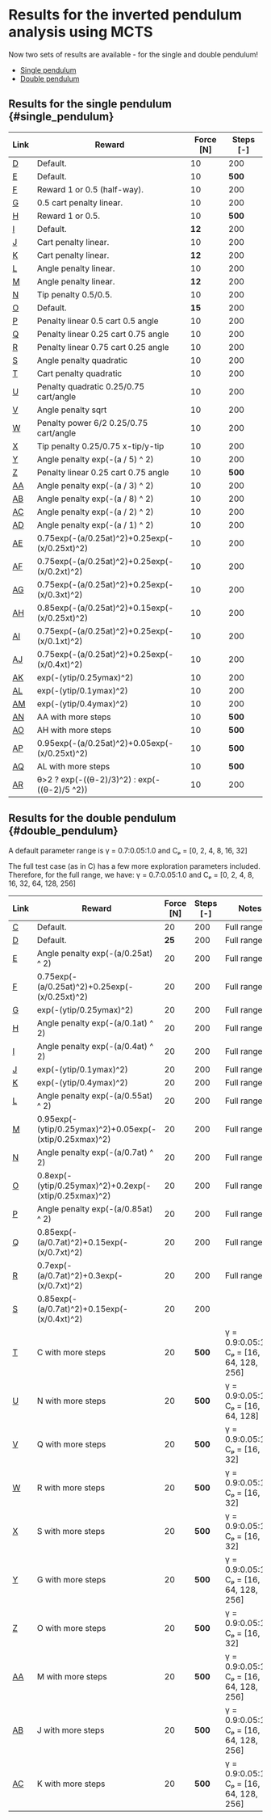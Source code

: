 # Results for the inverted pendulum analysis using MCTS

Now two sets of results are available - for the single and double pendulum!

 - [Single pendulum](#single_pendulum)
 - [Double pendulum](#double_pendulum)

## Results for the single pendulum {#single_pendulum}

| Link                     | Reward                                        | Force \[N\] | Steps \[-\] |
| ------------------------ | --------------------------------------------- | ----------- | ----------- |
| [D](Plots_fig_sp_D.md)   | Default.                                      | 10          | 200         |
| [E](Plots_fig_sp_E.md)   | Default.                                      | 10          | **500**     |
| [F](Plots_fig_sp_F.md)   | Reward 1 or 0.5 (half-way).                   | 10          | 200         |
| [G](Plots_fig_sp_G.md)   | 0.5 cart penalty linear.                      | 10          | 200         |
| [H](Plots_fig_sp_H.md)   | Reward 1 or 0.5.                              | 10          | **500**     |
| [I](Plots_fig_sp_I.md)   | Default.                                      | **12**      | 200         |
| [J](Plots_fig_sp_J.md)   | Cart penalty linear.                          | 10          | 200         |
| [K](Plots_fig_sp_K.md)   | Cart penalty linear.                          | **12**      | 200         |
| [L](Plots_fig_sp_L.md)   | Angle penalty linear.                         | 10          | 200         |
| [M](Plots_fig_sp_M.md)   | Angle penalty linear.                         | **12**      | 200         |
| [N](Plots_fig_sp_N.md)   | Tip penalty 0.5/0.5.                          | 10          | 200         |
| [O](Plots_fig_sp_O.md)   | Default.                                      | **15**      | 200         |
| [P](Plots_fig_sp_P.md)   | Penalty linear 0.5 cart 0.5 angle             | 10          | 200         |
| [Q](Plots_fig_sp_Q.md)   | Penalty linear 0.25 cart 0.75 angle           | 10          | 200         |
| [R](Plots_fig_sp_R.md)   | Penalty linear 0.75 cart 0.25 angle           | 10          | 200         |
| [S](Plots_fig_sp_S.md)   | Angle penalty quadratic                       | 10          | 200         |
| [T](Plots_fig_sp_T.md)   | Cart penalty quadratic                        | 10          | 200         |
| [U](Plots_fig_sp_U.md)   | Penalty quadratic 0.25/0.75 cart/angle        | 10          | 200         |
| [V](Plots_fig_sp_V.md)   | Angle penalty sqrt                            | 10          | 200         |
| [W](Plots_fig_sp_W.md)   | Penalty power 6/2 0.25/0.75 cart/angle        | 10          | 200         |
| [X](Plots_fig_sp_X.md)   | Tip penalty 0.25/0.75 x-tip/y-tip             | 10          | 200         |
| [Y](Plots_fig_sp_Y.md)   | Angle penalty exp(-(a / 5) ^ 2)               | 10          | 200         |
| [Z](Plots_fig_sp_Z.md)   | Penalty linear 0.25 cart 0.75 angle           | 10          | **500**     |
| [AA](Plots_fig_sp_AA.md) | Angle penalty exp(-(a / 3) ^ 2)               | 10          | 200         |
| [AB](Plots_fig_sp_AB.md) | Angle penalty exp(-(a / 8) ^ 2)               | 10          | 200         |
| [AC](Plots_fig_sp_AC.md) | Angle penalty exp(-(a / 2) ^ 2)               | 10          | 200         |
| [AD](Plots_fig_sp_AD.md) | Angle penalty exp(-(a / 1) ^ 2)               | 10          | 200         |
| [AE](Plots_fig_sp_AE.md) | 0.75exp(-(a/0.25at)^2)+0.25exp(-(x/0.25xt)^2) | 10          | 200         |
| [AF](Plots_fig_sp_AF.md) | 0.75exp(-(a/0.25at)^2)+0.25exp(-(x/0.2xt)^2)  | 10          | 200         |
| [AG](Plots_fig_sp_AG.md) | 0.75exp(-(a/0.25at)^2)+0.25exp(-(x/0.3xt)^2)  | 10          | 200         |
| [AH](Plots_fig_sp_AH.md) | 0.85exp(-(a/0.25at)^2)+0.15exp(-(x/0.25xt)^2) | 10          | 200         |
| [AI](Plots_fig_sp_AI.md) | 0.75exp(-(a/0.25at)^2)+0.25exp(-(x/0.1xt)^2)  | 10          | 200         |
| [AJ](Plots_fig_sp_AJ.md) | 0.75exp(-(a/0.25at)^2)+0.25exp(-(x/0.4xt)^2)  | 10          | 200         |
| [AK](Plots_fig_sp_AK.md) | exp(-(ytip/0.25ymax)^2)                       | 10          | 200         |
| [AL](Plots_fig_sp_AL.md) | exp(-(ytip/0.1ymax)^2)                        | 10          | 200         |
| [AM](Plots_fig_sp_AM.md) | exp(-(ytip/0.4ymax)^2)                        | 10          | 200         |
| [AN](Plots_fig_sp_AN.md) | AA with more steps                            | 10          | **500**     |
| [AO](Plots_fig_sp_AO.md) | AH with more steps                            | 10          | **500**     |
| [AP](Plots_fig_sp_AP.md) | 0.95exp(-(a/0.25at)^2)+0.05exp(-(x/0.25xt)^2) | 10          | **500**     |
| [AQ](Plots_fig_sp_AQ.md) | AL with more steps                            | 10          | **500**     |
| [AR](Plots_fig_sp_AR.md) | θ>2 ? exp(-((θ-2)/3)^2) : exp(-((θ-2)/5 ^2))  | 10          | 200         |

## Results for the double pendulum {#double_pendulum}

A default parameter range is γ = 0.7:0.05:1.0 and Cₚ = [0, 2, 4, 8, 16, 32]

The full test case (as in C) has a few more exploration parameters included. Therefore, for the full range, we have:
γ = 0.7:0.05:1.0 and Cₚ = [0, 2, 4, 8, 16, 32, 64, 128, 256]

| Link                     | Reward                                                  | Force \[N\] | Steps \[-\] | Notes                                         |
| ------------------------ | ------------------------------------------------------- | ----------- | ----------- | --------------------------------------------- |
| [C](Plots_fig_dp_C.md)   | Default.                                                | 20          | 200         | Full range                                    |
| [D](Plots_fig_dp_D.md)   | Default.                                                | **25**      | 200         | Full range                                    |
| [E](Plots_fig_dp_E.md)   | Angle penalty exp(-(a/0.25at) ^ 2)                      | 20          | 200         | Full range                                    |
| [F](Plots_fig_dp_F.md)   | 0.75exp(-(a/0.25at)^2)+0.25exp(-(x/0.25xt)^2)           | 20          | 200         | Full range                                    |
| [G](Plots_fig_dp_G.md)   | exp(-(ytip/0.25ymax)^2)                                 | 20          | 200         | Full range                                    |
| [H](Plots_fig_dp_H.md)   | Angle penalty exp(-(a/0.1at) ^ 2)                       | 20          | 200         | Full range                                    |
| [I](Plots_fig_dp_I.md)   | Angle penalty exp(-(a/0.4at) ^ 2)                       | 20          | 200         | Full range                                    |
| [J](Plots_fig_dp_J.md)   | exp(-(ytip/0.1ymax)^2)                                  | 20          | 200         | Full range                                    |
| [K](Plots_fig_dp_K.md)   | exp(-(ytip/0.4ymax)^2)                                  | 20          | 200         | Full range                                    |
| [L](Plots_fig_dp_L.md)   | Angle penalty exp(-(a/0.55at) ^ 2)                      | 20          | 200         | Full range                                    |
| [M](Plots_fig_dp_M.md)   | 0.95exp(-(ytip/0.25ymax)^2)+0.05exp(-(xtip/0.25xmax)^2) | 20          | 200         | Full range                                    |
| [N](Plots_fig_dp_N.md)   | Angle penalty exp(-(a/0.7at) ^ 2)                       | 20          | 200         | Full range                                    |
| [O](Plots_fig_dp_O.md)   | 0.8exp(-(ytip/0.25ymax)^2)+0.2exp(-(xtip/0.25xmax)^2)   | 20          | 200         | Full range                                    |
| [P](Plots_fig_dp_P.md)   | Angle penalty exp(-(a/0.85at) ^ 2)                      | 20          | 200         | Full range                                    |
| [Q](Plots_fig_dp_Q.md)   | 0.85exp(-(a/0.7at)^2)+0.15exp(-(x/0.7xt)^2)             | 20          | 200         | Full range                                    |
| [R](Plots_fig_dp_R.md)   | 0.7exp(-(a/0.7at)^2)+0.3exp(-(x/0.7xt)^2)               | 20          | 200         | Full range                                    |
| [S](Plots_fig_dp_S.md)   | 0.85exp(-(a/0.7at)^2)+0.15exp(-(x/0.4xt)^2)             | 20          | 200         |                                               |
| [T](Plots_fig_dp_T.md)   | C with more steps                                       | 20          | **500**     | γ = 0.9:0.05:1.0, Cₚ = [16, 32, 64, 128, 256] |
| [U](Plots_fig_dp_U.md)   | N with more steps                                       | 20          | **500**     | γ = 0.9:0.05:1.0, Cₚ = [16, 32, 64, 128]      |
| [V](Plots_fig_dp_V.md)   | Q with more steps                                       | 20          | **500**     | γ = 0.9:0.05:1.0, Cₚ = [16, 32]               |
| [W](Plots_fig_dp_W.md)   | R with more steps                                       | 20          | **500**     | γ = 0.9:0.05:1.0, Cₚ = [16, 32]               |
| [X](Plots_fig_dp_X.md)   | S with more steps                                       | 20          | **500**     | γ = 0.9:0.05:1.0, Cₚ = [16, 32]               |
| [Y](Plots_fig_dp_Y.md)   | G with more steps                                       | 20          | **500**     | γ = 0.9:0.05:1.0, Cₚ = [16, 32, 64, 128, 256] |
| [Z](Plots_fig_dp_Z.md)   | O with more steps                                       | 20          | **500**     | γ = 0.9:0.05:1.0, Cₚ = [16, 32]               |
| [AA](Plots_fig_dp_AA.md) | M with more steps                                       | 20          | **500**     | γ = 0.9:0.05:1.0, Cₚ = [16, 32, 64, 128, 256] |
| [AB](Plots_fig_dp_AB.md) | J with more steps                                       | 20          | **500**     | γ = 0.9:0.05:1.0, Cₚ = [16, 32, 64, 128, 256] |
| [AC](Plots_fig_dp_AC.md) | K with more steps                                       | 20          | **500**     | γ = 0.9:0.05:1.0, Cₚ = [16, 32, 64, 128, 256] |
